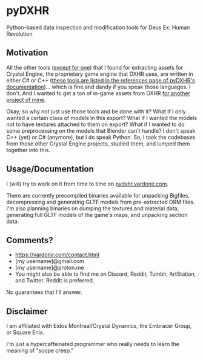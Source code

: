 # pyDXHR

Python-based data inspection and modification tools for Deus Ex: Human Revolution

## Motivation

All the other tools ([except for one](https://github.com/rrika/dxhr)) that I found for extracting assets for Crystal Engine, the proprietary game engine that DXHR uses, are written in either C# or C++ ([these tools are listed in the references page of pyDXHR's documentation](https://pydxhr.vardonir.com/references.html))... which is fine and dandy if you speak those languages. I don't. And I wanted to get a ton of in-game assets from DXHR [for another project of mine](https://six.vardonir.com/).

Okay, so why not just use those tools and be done with it? What if I only wanted a certain class of models in this export? What if I wanted the models not to have textures attached to them on export? What if I wanted to do some preprocessing on the models that Blender can't handle? I don't speak C++ (yet) or C# (anymore), but I do speak Python. So, I took the codebases from those other Crystal Engine projects, studied them, and lumped them together into this.

## Usage/Documentation

I (will) try to work on it from time to time on [pydxhr.vardonir.com](pydxhr.vardonir.com).

There are currently precompiled binaries available for unpacking Bigfiles, decompressing and generating GLTF models from pre-extracted DRM files. I'm also planning binaries on dumping the textures and material data, generating full GLTF models of the game's maps, and unpacking section data.

## Comments? 

- https://vardonir.com/contact.html
- [my username]@gmail.com
- [my username]@proton.me
- You might also be able to find me on Discord, Reddit, Tumblr, ArtStation, and Twitter. Reddit is preferred.

No guarantees that I'll answer.

## Disclaimer

I am affiliated with Eidos Montreal/Crystal Dynamics, the Embracer Group, or Square Enix. 

I'm just a hypercaffeinated programmer who really needs to learn the meaning of "scope creep."